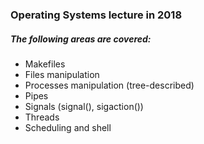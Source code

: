 ### Operating Systems lecture in 2018
##### The following areas are covered:
* Makefiles
* Files manipulation
* Processes manipulation (tree-described)
* Pipes
* Signals (signal(), sigaction())
* Threads
* Scheduling and shell
